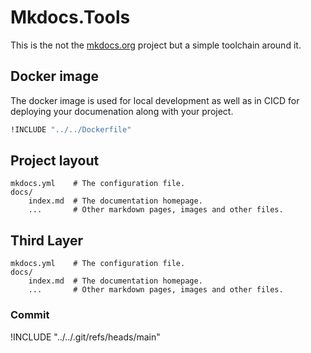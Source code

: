 # Mkdocs.Tools

This is the not the [mkdocs.org](https://www.mkdocs.org) project but a simple toolchain around it.

## Docker image

The docker image is used for local development as well as in CICD for deploying your documenation along with your project.

```dockerfile
!INCLUDE "../../Dockerfile"
```

## Project layout

    mkdocs.yml    # The configuration file.
    docs/
        index.md  # The documentation homepage.
        ...       # Other markdown pages, images and other files.

## Third Layer

    mkdocs.yml    # The configuration file.
    docs/
        index.md  # The documentation homepage.
        ...       # Other markdown pages, images and other files.

### Commit
!INCLUDE "../../.git/refs/heads/main"
